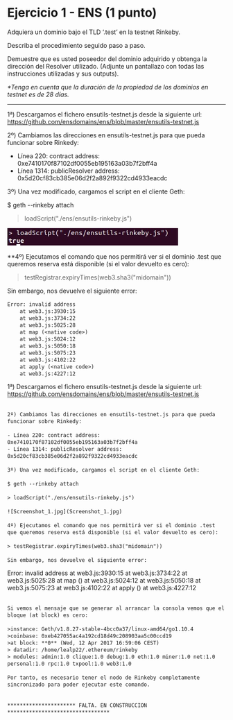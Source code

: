 # Ejercicio 1 - ENS (1 punto)

Adquiera un dominio bajo el TLD ‘.test’ en la testnet Rinkeby.  

Describa el procedimiento seguido paso a paso.  

Demuestre que es usted poseedor del dominio adquirido y obtenga la dirección del Resolver utilizado. (Adjunte un pantallazo con todas las instrucciones utilizadas y sus outputs).  

_*Tenga en cuenta que la duración de la propiedad de los dominios en testnet es de 28 días._

---
1ª) Descargamos el fichero ensutils-testnet.js desde la siguiente url:
https://github.com/ensdomains/ens/blob/master/ensutils-testnet.js

2º) Cambiamos las direcciones en ensutils-testnet.js para que pueda funcionar sobre Rinkedy:

- Línea 220: contract address: 0xe7410170f87102df0055eb195163a03b7f2bff4a
- Línea 1314: publicResolver address: 0x5d20cf83cb385e06d2f2a892f9322cd4933eacdc

3º) Una vez modificado, cargamos el script en el cliente Geth:

$ geth --rinkeby attach  

> loadScript("./ens/ensutils-rinkeby.js")

![Screenshot_1.jpg](Screenshot_1.jpg)

**4º) Ejecutamos el comando que nos permitirá ver si el dominio .test que queremos reserva está disponible (si el valor devuelto es cero):

> testRegistrar.expiryTimes(web3.sha3("midomain"))

Sin embargo, nos devuelve el siguiente error:
````
Error: invalid address
    at web3.js:3930:15
    at web3.js:3734:22
    at web3.js:5025:28
    at map (<native code>)
    at web3.js:5024:12
    at web3.js:5050:18
    at web3.js:5075:23
    at web3.js:4102:22
    at apply (<native code>)
    at web3.js:4227:12
````	 

1ª) Descargamos el fichero ensutils-testnet.js desde la siguiente url:
https://github.com/ensdomains/ens/blob/master/ensutils-testnet.js
````

2º) Cambiamos las direcciones en ensutils-testnet.js para que pueda funcionar sobre Rinkedy:

- Línea 220: contract address: 0xe7410170f87102df0055eb195163a03b7f2bff4a
- Línea 1314: publicResolver address: 0x5d20cf83cb385e06d2f2a892f9322cd4933eacdc

3º) Una vez modificado, cargamos el script en el cliente Geth:

$ geth --rinkeby attach 
 
> loadScript("./ens/ensutils-rinkeby.js")

![Screenshot_1.jpg](Screenshot_1.jpg)

4º) Ejecutamos el comando que nos permitirá ver si el dominio .test que queremos reserva está disponible (si el valor devuelto es cero):

> testRegistrar.expiryTimes(web3.sha3("midomain"))

Sin embargo, nos devuelve el siguiente error:
````
Error: invalid address
    at web3.js:3930:15
    at web3.js:3734:22
    at web3.js:5025:28
    at map (<native code>)
    at web3.js:5024:12
    at web3.js:5050:18
    at web3.js:5075:23
    at web3.js:4102:22
    at apply (<native code>)
    at web3.js:4227:12
````	
	
Si vemos el mensaje que se generar al arrancar la consola vemos que el bloque (at block) es cero:

>instance: Geth/v1.8.27-stable-4bcc0a37/linux-amd64/go1.10.4  
>coinbase: 0xeb427055ac4a192cd18d49c208903aa5c00ccd19  
>at block: **0** (Wed, 12 Apr 2017 16:59:06 CEST)  
> datadir: /home/lealp22/.ethereum/rinkeby  
> modules: admin:1.0 clique:1.0 debug:1.0 eth:1.0 miner:1.0 net:1.0 personal:1.0 rpc:1.0 txpool:1.0 web3:1.0	
 
Por tanto, es necesario tener el nodo de Rinkeby completamente sincronizado para poder ejecutar este comando. 


********************** FALTA. EN CONSTRUCCION *********************************




